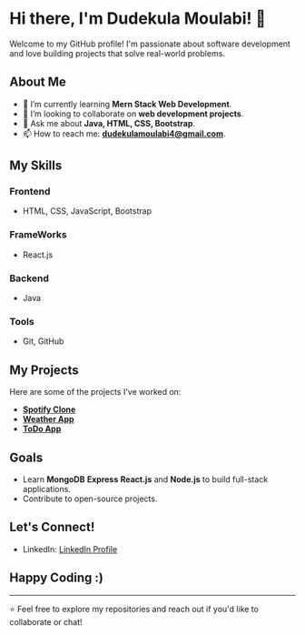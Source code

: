 # Hi there, I'm Dudekula Moulabi! 👋

Welcome to my GitHub profile! I'm passionate about software development and love building projects that solve real-world problems.

## About Me
- 🌱 I’m currently learning **Mern Stack Web Development**.
- 👯 I’m looking to collaborate on **web development projects**.
- 💬 Ask me about **Java, HTML, CSS, Bootstrap**.
- 📫 How to reach me: **dudekulamoulabi4@gmail.com**.

## My Skills
### Frontend
- HTML, CSS, JavaScript, Bootstrap
### FrameWorks
- React.js

### Backend
- Java

### Tools
- Git, GitHub

## My Projects
Here are some of the projects I've worked on:
- **[Spotify Clone](https://github.com/moulabidudekula/spotify-clone)** 
- **[Weather App](https://github.com/moulabidudekula/Weather_APP)** 
- **[ToDo App](https://github.com/moulabidudekula/ToDo_APP)** 

## Goals
- Learn **MongoDB** **Express** **React.js**  and **Node.js** to build full-stack applications.
- Contribute to open-source projects.

## Let's Connect!
- LinkedIn: [LinkedIn Profile](https://www.linkedin.com/in/dudekula-moulabi-0ab757258/)
 ## Happy Coding :)
---

⭐️ Feel free to explore my repositories and reach out if you'd like to collaborate or chat!
